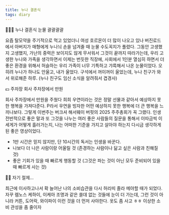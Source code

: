 ```yaml
---
title: 누나 결혼식
tags: diary
---
```


👰🏻‍♀️ 누나 결혼식 눈물 괄괄괄괄

 요즘 탈모약을 주기적으로 먹고 있었더니 여성 호르몬이 더 많이 나오고 있나 버진로드에서 아버지가 매형에게 누나늬 손을 넘겨줄 때 눈물 수도꼭지가 풀렸다. 그동안 고생했지 고생했지, 가난의 중력은 보이지도 않게 무서워서 그것이 끝까지 따라가는데, 우리 고생한 누나와 가족을 생각하면서 이제는 번듯한 직장에, 사회에서 1인분 열심히 하면서 더 좋은 환경을 위해서 허슬하는 우리 가족이 너무 기특하고 갸륵해서 나온 눈물이었다. 오히려 누나가 하나도 안울고, 내가 울었다. 구석에서 꺼이꺼이 울었는데, 누나 친구가 와서 위로해준 하루. (누나 친구도 임신 소식을 알려줘서 겹경사)

💵 주차장 회사 주차장에서 만원 

  회사 주차장에서 만원을 주웠다 희희 우연이라는 것은 정말 선물과 같아서 예상하지 못한 행복을 가져다준다. P라서 우연을 빙자한 어떤 예상하지 못한 행복에 더 큰 행복을 느끼나보다. 그렇게 이번주는 버크셔 해서웨이 버핏의 2025 주주총회가 꼭 그랬다. 인생 전반적으로 좋은 말과 또 그것을 나누는 여러 좋은 사람들의 질문을 통해서 이따금씩 이 세게가 어떻게 흘러가는지, 나는 어떠한 기준을 가지고 살아야 하는지 다시금 생각하게 된 좋은 영상이었다.
   - 1만 시간은 믿지 않지만, 단 10시간의 독서는 인생을 바꾼다.
   - 나보다 더 나은 사람이랑 어울릴 것 (존경하는 사람이나 닮고 싶은 사람과 친해질 것)
   - 좋은 기회가 있을 때 빠르게 행동할 것 (그것은 파는 것이 아닌 모두 준비되어 있을 때 빠르게 사는 것)

🧘🏻 자기 절제...

 최근에 이사하고나서 확 늘어난 나의 소비습관을 다시 허리띠 졸라 메야할 때가 되었다. 자꾸 렘노스 케하이, 이케아 조명과 같은 쓸데 없는 것들에 눈이 더 가는데, 그런 것이 아니라 커튼, 도어락, 와이파이 이런 것을 더 먼저 사야한다. 옷도 좀 사고 ㅎㅎ 이상한 소비 관성을 좀 줄이자